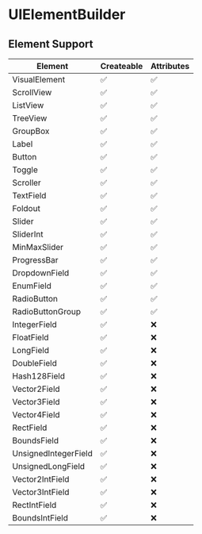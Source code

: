 # UIElementBuilder

## Element Support

| Element           | Createable | Attributes |
|-------------------|------------|------------|
| VisualElement     | ✅          | ✅          |
| ScrollView        | ✅          | ✅          |
| ListView          | ✅          | ✅          |
| TreeView          | ✅          | ✅          |
| GroupBox          | ✅          | ✅          |
| Label             | ✅          | ✅          |
| Button            | ✅          | ✅          |
| Toggle            | ✅          | ✅          |
| Scroller          | ✅          | ✅          |
| TextField         | ✅          | ✅          |
| Foldout           | ✅          | ✅          |
| Slider            | ✅          | ✅          |
| SliderInt         | ✅          | ✅          |
| MinMaxSlider      | ✅          | ✅          |
| ProgressBar       | ✅          | ✅          |
| DropdownField     | ✅          | ✅          |
| EnumField         | ✅          | ✅          |
| RadioButton       | ✅          | ✅          |
| RadioButtonGroup  | ✅          | ✅          |
| IntegerField      | ✅          | ❌          |
| FloatField        | ✅          | ❌          |
| LongField         | ✅          | ❌          |
| DoubleField       | ✅          | ❌          |
| Hash128Field      | ✅          | ❌          |
| Vector2Field      | ✅          | ❌          |
| Vector3Field      | ✅          | ❌          |
| Vector4Field      | ✅          | ❌          |
| RectField         | ✅          | ❌          |
| BoundsField       | ✅          | ❌          |
| UnsignedIntegerField | ✅       | ❌          |
| UnsignedLongField | ✅          | ❌          |
| Vector2IntField   | ✅          | ❌          |
| Vector3IntField   | ✅          | ❌          |
| RectIntField      | ✅          | ❌          |
| BoundsIntField    | ✅          | ❌          |